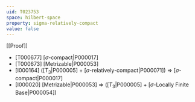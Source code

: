 ```yaml
---
uid: T023753
space: hilbert-space
property: sigma-relatively-compact
value: false
---
```

[[Proof]]

* [T000677] [$\sigma$-compact|P000017]
* [T000673] [Metrizable|P000053]
* [I000164] ([$T_3$|P000005] + [$\sigma$-relatively-compact|P000071]) => [$\sigma$-compact|P000017]
* [I000020] [Metrizable|P000053] => ([$T_3$|P000005] + [$\sigma$-Locally Finite Base|P000054])

